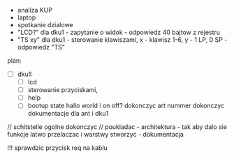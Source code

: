 - analiza KUP
- laptop
- spotkanie dzialowe
- "LCD?" dla dku1 - zapytanie o widok - odpowiedz 40 bajtow z rejestru
- "TS xy" dla dku1 - sterowanie klawiszami, x - klawisz 1-6, y - 1 LP, 0 SP - odpowiedz "TS"

plan:
-  [ ] dku1:
	- [ ] lcd
	- [ ] sterowanie przyciskami,
	- [ ] help
	- [ ] bootup state hallo world i on off?
dokonczyc art nummer
dokonczyc dokumentacje dla ant i dku1

// schitstelle ogolne dokonczyc
// poukladac - architektura - tak aby dalo sie funkcje latwo przelaczac i warstwy stworzyc - dokumentacja


!!! sprawdzic przycisk req na kablu
